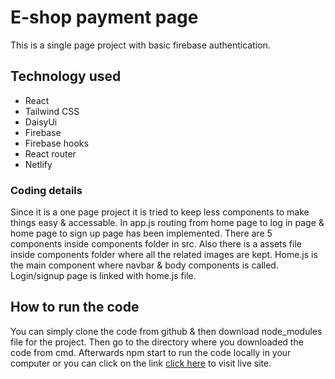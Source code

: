 # E-shop payment page 
This is a single page project with basic firebase authentication.

## Technology used 
* React 
* Tailwind CSS 
* DaisyUi 
* Firebase 
* Firebase hooks 
* React router 
* Netlify 

### Coding details 

Since it is a one page project it is tried to keep less components to make things easy & accessable. In app.js routing from home page to log in page & home page to sign up page has been implemented. There are 5 components inside components folder in src. Also there is a assets file  inside components folder where all the related images are kept. Home.js is the main component where navbar & body components is called. Login/signup page is linked with home.js file. 

## How to run the code

You can simply clone the code from github & then download node_modules file for the project. Then go to the directory where you downloaded the code from cmd. Afterwards npm start to run the code locally in your computer or you can click on the link [click here](https://e-shop21.netlify.app/) to visit live site.
